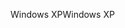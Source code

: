 <span data-ttu-id="19f83-101">Windows XP</span><span class="sxs-lookup"><span data-stu-id="19f83-101">Windows XP</span></span>